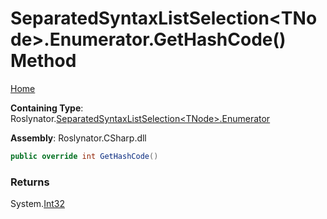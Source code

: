 <a name="_top"></a>

# SeparatedSyntaxListSelection\<TNode>\.Enumerator\.GetHashCode\(\) Method

[Home](../../../../README.md#_top)

**Containing Type**: Roslynator\.[SeparatedSyntaxListSelection\<TNode>.Enumerator](../README.md#_top)

**Assembly**: Roslynator\.CSharp\.dll

```csharp
public override int GetHashCode()
```

### Returns

System\.[Int32](https://docs.microsoft.com/en-us/dotnet/api/system.int32)

